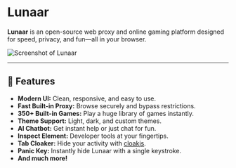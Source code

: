 # Lunaar

**Lunaar** is an open-source web proxy and online gaming platform designed for speed, privacy, and fun—all in your browser.

![Screenshot of Lunaar](https://api.microlink.io/?url=https%3A%2F%2Flunaar.org&screenshot=true&embed=screenshot.url)

---

## 🚀 Features

- **Modern UI:** Clean, responsive, and easy to use.
- **Fast Built-in Proxy:** Browse securely and bypass restrictions.
- **350+ Built-in Games:** Play a huge library of games instantly.
- **Theme Support:** Light, dark, and custom themes.
- **AI Chatbot:** Get instant help or just chat for fun.
- **Inspect Element:** Developer tools at your fingertips.
- **Tab Cloaker:** Hide your activity with [cloakjs](https://github.com/parcoil/cloakjs).
- **Panic Key:** Instantly hide Lunaar with a single keystroke.
- **And much more!**
